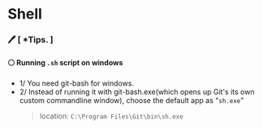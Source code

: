 # Shell 


### :pen: [ *Tips. ]

#### :white_circle: Running `.sh` script on windows
* 1/ You need git-bash for windows.
* 2/ Instead of running it with git-bash.exe(which opens up Git's its own custom commandline window), choose the default app as "`sh.exe`"
    > location: `C:\Program Files\Git\bin\sh.exe` 
